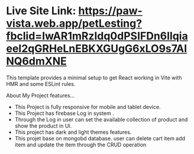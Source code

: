 # Live Site Link: https://paw-vista.web.app/petLesting?fbclid=IwAR1mRzIdq0dPSIFDn6IlqiaeeI2qGRHeLnEBKXGUgG6xLO9s7AINQ6dmXNE

This template provides a minimal setup to get React working in Vite with HMR and some ESLint rules.

About My Project features...

- This Project is fully responsive for mobile and tablet device.
- This Project has firebase Log in system .
- Through the Log in user can set the available collection of product and show the product in UI.
- This project has dark and light themes features. 
- This projet base on mongobd database. user can delete cart item add item and update the item through the CRUD operation
